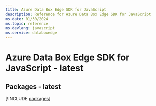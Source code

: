 ```yaml
---
title: Azure Data Box Edge SDK for JavaScript
description: Reference for Azure Data Box Edge SDK for JavaScript
ms.date: 01/30/2024
ms.topic: reference
ms.devlang: javascript
ms.service: databoxedge
---
```

# Azure Data Box Edge SDK for JavaScript - latest
## Packages - latest
[!INCLUDE [packages](data-box-edge-index.md)]